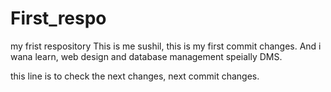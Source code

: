 # First_respo
my frist respository 
This is me sushil, this is my first  commit changes. And i wana learn, web design and database management speially DMS.

this line is to check the next changes, next commit changes. 
